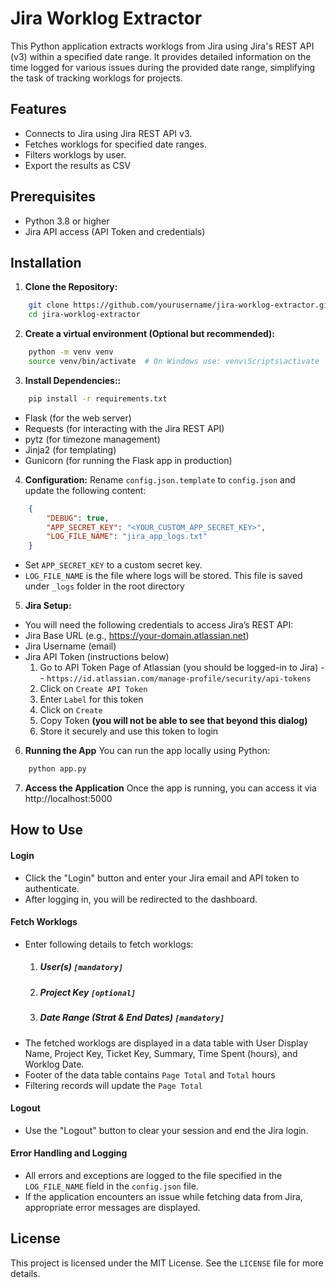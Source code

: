
# Jira Worklog Extractor

This Python application extracts worklogs from Jira using Jira's REST API (v3) within a specified date range. It provides detailed information on the time logged for various issues during the provided date range, simplifying the task of tracking worklogs for projects.

## Features
- Connects to Jira using Jira REST API v3.
- Fetches worklogs for specified date ranges.
- Filters worklogs by user.
- Export the results as CSV
  
## Prerequisites
- Python 3.8 or higher
- Jira API access (API Token and credentials)

## Installation

1. **Clone the Repository:**
```bash
	git clone https://github.com/yourusername/jira-worklog-extractor.git
	cd jira-worklog-extractor
```
    
2. **Create a virtual environment (Optional but recommended):**
```bash
	python -m venv venv
	source venv/bin/activate  # On Windows use: venv\Scripts\activate
```

3. **Install Dependencies::**
```bash
	pip install -r requirements.txt
```
-   Flask (for the web server)
-   Requests (for interacting with the Jira REST API)
-   pytz (for timezone management)
-   Jinja2 (for templating)
-   Gunicorn (for running the Flask app in production)

4. **Configuration:**
    Rename `config.json.template` to `config.json` and update the following content:
```json
	{
		"DEBUG": true,
		"APP_SECRET_KEY": "<YOUR_CUSTOM_APP_SECRET_KEY>",
		"LOG_FILE_NAME": "jira_app_logs.txt"
	}
```
- Set `APP_SECRET_KEY` to a custom secret key.
- `LOG_FILE_NAME` is the file where logs will be stored. This file is saved under `_logs` folder in the root directory

5. **Jira Setup:**
- You will need the following credentials to access Jira’s REST API:
- Jira Base URL (e.g., https://your-domain.atlassian.net)
- Jira Username (email)
- Jira API Token (instructions below)
	1. Go to API Token Page of Atlassian (you should be logged-in to Jira) -- `https://id.atlassian.com/manage-profile/security/api-tokens`
	2. Click on `Create API Token`
	3. Enter `Label` for this token
	4. Click on `Create`
	5. Copy Token **(you will not be able to see that beyond this dialog)**
	6. Store it securely and use this token to login

6. **Running the App**
You can run the app locally using Python:
```bash
	python app.py
```

7. **Access the Application**
Once the app is running, you can access it via http://localhost:5000


## How to Use

#### Login
-   Click the "Login" button and enter your Jira email and API token to authenticate.
-   After logging in, you will be redirected to the dashboard.

#### Fetch Worklogs
-   Enter following details to fetch worklogs: 
	1. ##### User(s) `[mandatory]`
	2. ##### Project Key `[optional]`  
	3. ##### Date Range (Strat & End Dates) `[mandatory]`
-   The fetched worklogs are displayed in a data table with User Display Name, Project Key, Ticket Key, Summary, Time Spent (hours), and Worklog Date.
-   Footer of the data table contains `Page Total` and `Total` hours
-   Filtering records will update the `Page Total`

#### Logout
-   Use the "Logout" button to clear your session and end the Jira login.

#### Error Handling and Logging
-   All errors and exceptions are logged to the file specified in the `LOG_FILE_NAME` field in the `config.json` file.
-   If the application encounters an issue while fetching data from Jira, appropriate error messages are displayed.

## License
This project is licensed under the MIT License. See the `LICENSE` file for more details.
